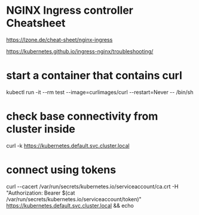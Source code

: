 # NGINX Ingress controller Cheatsheet
https://lzone.de/cheat-sheet/nginx-ingress


https://kubernetes.github.io/ingress-nginx/troubleshooting/


# start a container that contains curl
kubectl run -it --rm test --image=curlimages/curl --restart=Never -- /bin/sh
# check base connectivity from cluster inside
curl -k https://kubernetes.default.svc.cluster.local
# connect using tokens
curl --cacert /var/run/secrets/kubernetes.io/serviceaccount/ca.crt -H  "Authorization: Bearer $(cat /var/run/secrets/kubernetes.io/serviceaccount/token)" https://kubernetes.default.svc.cluster.local
&& echo
